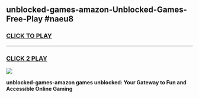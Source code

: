 
## unblocked-games-amazon-Unblocked-Games-Free-Play #naeu8
<h3>
<a href="https://us.freeplayer.one?title=unblocked-games-amazon&ref=9M">CLICK TO PLAY</a></h3>
<hr>

<h3>
<a href="https://us.freeplayer.one?title=unblocked-games-amazon&ref=9M">CLICK 2 PLAY</a>
  
</h3>

<a href="https://us.freeplayer.one?title=unblocked-games-amazon&ref=9M"><img src="https://clearcache.store/games.png"></a>


**unblocked-games-amazon games unblocked: Your Gateway to Fun and Accessible Online Gaming**
